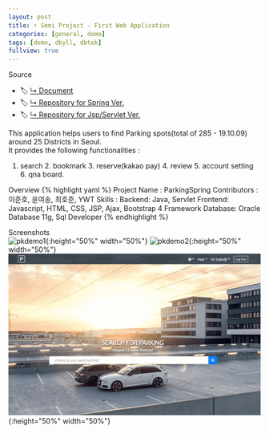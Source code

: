 ```yaml
---
layout: post
title: ♯ Semi Project - First Web Application
categories: [general, demo]
tags: [demo, dbyll, dbtek]
fullview: true
---
```


Source
- :label: [↳ Document](https://jnuho.github.io/ParkingSpring)
- :label: [↳ Repository for Spring Ver.](https://github.com/fggo/ParkingSpring)
- :label: [↳ Repository for Jsp/Servlet Ver.](https://github.com/fggo/Parking)

This application helps users to find Parking spots(total of 285 - 19.10.09) around 25 Districts in Seoul.<br>
It provides the following functionalities :<br>
1. search 2. bookmark 3. reserve(kakao pay) 4. review 5. account setting 6. qna board.

Overview
{% highlight yaml %}
Project Name : ParkingSpring
Contributors :
   이준호, 윤여송, 최호준, YWT
Skills : 
  Backend: Java, Servlet
  Frontend: Javascript, HTML, CSS, JSP, Ajax, Bootstrap 4 Framework
  Database: Oracle Database 11g, Sql Developer
{% endhighlight %}

Screenshots<br>
  ![pkdemo1](/assets/images/pkdemo1.gif){:height="50%" width="50%"}
  ![pkdemo2](/assets/images/pkdemo2.gif){:height="50%" width="50%"}
  ![pkdemo3](/assets/images/pkdemo3.gif){:height="50%" width="50%"}
